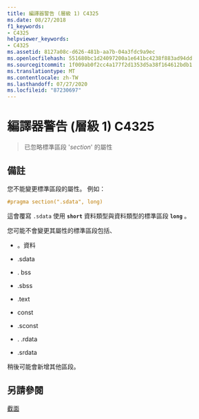```yaml
---
title: 編譯器警告 (層級 1) C4325
ms.date: 08/27/2018
f1_keywords:
- C4325
helpviewer_keywords:
- C4325
ms.assetid: 8127a08c-d626-481b-aa7b-04a3fdc9a9ec
ms.openlocfilehash: 551680bc1d24097200a1e641bc4238f883ad94dd
ms.sourcegitcommit: 1f009ab0f2cc4a177f2d1353d5a38f164612bdb1
ms.translationtype: MT
ms.contentlocale: zh-TW
ms.lasthandoff: 07/27/2020
ms.locfileid: "87230697"
---
```

# <a name="compiler-warning-level-1-c4325"></a>編譯器警告 (層級 1) C4325

> 已忽略標準區段 '*section*' 的屬性

## <a name="remarks"></a>備註

您不能變更標準區段的屬性。 例如：

```cpp
#pragma section(".sdata", long)
```

這會覆寫 `.sdata` 使用 **`short`** 資料類型與資料類型的標準區段 **`long`** 。

您可能不會變更其屬性的標準區段包括、

- 。資料

- .sdata

- . bss

- .sbss

- .text

- const

- .sconst

- . .rdata

- .srdata

稍後可能會新增其他區段。

## <a name="see-also"></a>另請參閱

[截面](../../preprocessor/section.md)
